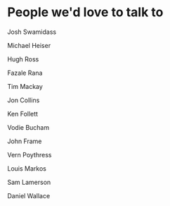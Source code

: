 # People we'd love to talk to


Josh Swamidass

Michael Heiser

Hugh Ross

Fazale Rana

Tim Mackay

Jon Collins

Ken Follett

Vodie Bucham

John Frame

Vern Poythress

Louis Markos

Sam Lamerson

Daniel Wallace
